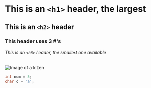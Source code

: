 # This is an `<h1>` header, the largest
## This is an `<h2>` header
### This header uses 3 #'s
###### This is an `<h6>` header, the smallest one available

![Image of a kitten](https://images.pexels.com/photos/45201/kitty-cat-kitten-pet-45201.jpeg)

``` c
int num = 5;
char c = 'a';
```
